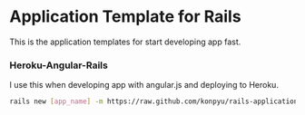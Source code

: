 # Application Template for Rails

This is the application templates for start developing app fast.


### Heroku-Angular-Rails
I use this when developing app with angular.js and deploying to Heroku.
```bash
rails new [app_name] -m https://raw.github.com/konpyu/rails-application-template/master/heroku-angular-rails.rb
```
